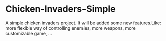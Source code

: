 # Chicken-Invaders-Simple
A simple chicken invaders project.
It will be added some new features.Like:
more flexible way of controlling enemies, more weapons, more customizable game, ...
